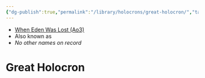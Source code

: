 ```yaml
---
{"dg-publish":true,"permalink":"/library/holocrons/great-holocron/","tags":["holocron","unfinished"]}
---
```


- [When Eden Was Lost (Ao3)](https://archiveofourown.org/works/19334440/chapters/45992584)
- Also known as
- *No other names on record*
# Great Holocron


